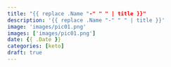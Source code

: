 ```yaml
---
title: "{{ replace .Name "-" " " | title }}"
description: '{{ replace .Name "-" " " | title }}'
image: 'images/pic01.png'
images: ['images/pic01.png']
date: {{ .Date }}
categories: [keto]
draft: true
---
```


